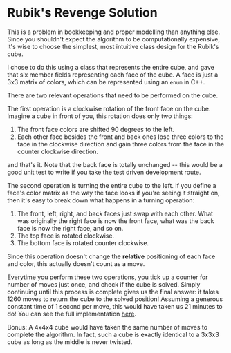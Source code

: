 # Rubik's Revenge Solution

This is a problem in bookkeeping and proper modelling than anything else. Since you shouldn't expect the algorithm to be computationally expensive, it's wise to choose the simplest, most intuitive class design for the Rubik's cube.

I chose to do this using a class that represents the entire cube, and gave that six member fields representing each face of the cube. A face is just a 3x3 matrix of colors, which can be represented using an `enum` in C++.

There are two relevant operations that need to be performed on the cube.

The first operation is a clockwise rotation of the front face on the cube. Imagine a cube in front of you, this rotation does only two things:

1. The front face colors are shifted 90 degrees to the left.
2. Each other face besides the front and back ones lose three colors to the face in the clockwise direction and gain three colors from the face in the counter clockwise direction.

and that's it. Note that the back face is totally unchanged -- this would be a good unit test to write if you take the test driven development route.

The second operation is turning the entire cube to the left. If you define a face's color matrix as the way the face looks if you're seeing it straight on, then it's easy to break down what happens in a turning operation:

1. The front, left, right, and back faces just swap with each other. What was originally the right face is now the front face, what was the back face is now the right face, and so on.
2. The top face is rotated clockwise.
3. The bottom face is rotated counter clockwise.

Since this operation doesn't change the **relative** positioning of each face and color, this actually doesn't count as a move.

Everytime you perform these two operations, you tick up a counter for number of moves just once, and check if the cube is solved. Simply continuing until this process is complete gives us the final answer: it takes 1260 moves to return the cube to the solved position! Assuming a generous constant time of 1 second per move, this would have taken us 21 minutes to do! You can see the full implementation [here](https://github.com/whoshuu/weekly-noodler/tree/master/solutions/rubiks-revenge/rubiks-revenge.cpp).

Bonus: A 4x4x4 cube would have taken the same number of moves to complete the algorithm. In fact, such a cube is exactly identical to a 3x3x3 cube as long as the middle is never twisted.
